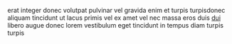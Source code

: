 erat integer donec volutpat pulvinar vel gravida enim et turpis turpisdonec
aliquam tincidunt ut lacus primis vel ex amet vel nec massa eros duis
[dui](generated_webpages/orci9.md) libero augue donec lorem vestibulum eget
tincidunt in tempus diam turpis turpis